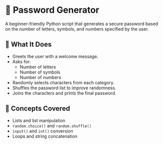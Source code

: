 # 🔐 Password Generator

A beginner-friendly Python script that generates a secure password based on the number of letters, symbols, and numbers specified by the user.

## 📌 What It Does

- Greets the user with a welcome message.
- Asks for:
  - Number of letters
  - Number of symbols
  - Number of numbers
- Randomly selects characters from each category.
- Shuffles the password list to improve randomness.
- Joins the characters and prints the final password.

## 🧠 Concepts Covered

- Lists and list manipulation
- `random.choice()` and `random.shuffle()`
- `input()` and `int()` conversion
- Loops and string concatenation